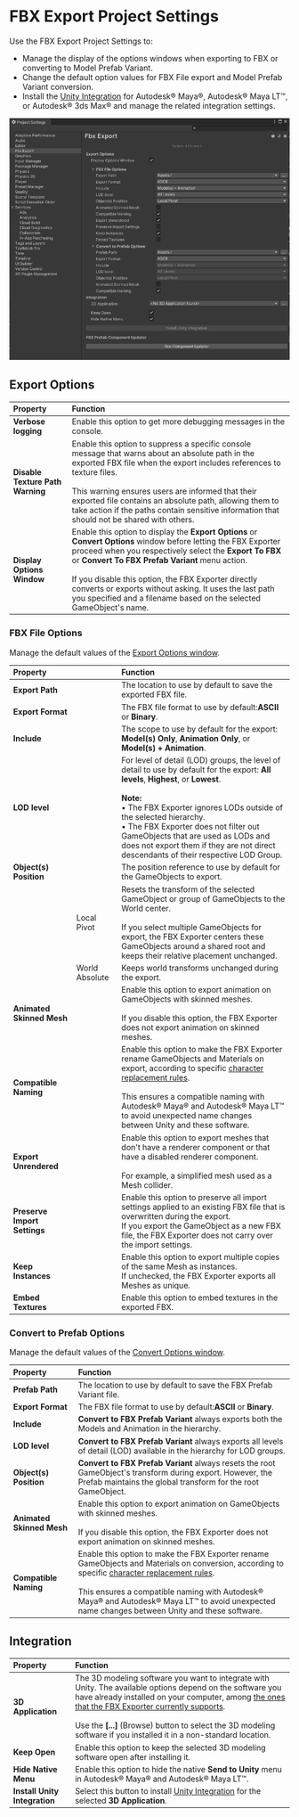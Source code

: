 # FBX Export Project Settings

Use the FBX Export Project Settings to:
* Manage the display of the options windows when exporting to FBX or converting to Model Prefab Variant.
* Change the default option values for FBX File export and Model Prefab Variant conversion.
* Install the [Unity Integration](integration.md) for Autodesk® Maya®, Autodesk® Maya LT™, or Autodesk® 3ds Max® and manage the related integration settings.

![](images/FBXExporter_FBXExportSettingsWindow.png)

<a name="FBXSettings"></a>

## Export Options

| Property                           | Function                                                                                                                                                                                                                                                                                                                                                                                                                         |
|:-----------------------------------|:---------------------------------------------------------------------------------------------------------------------------------------------------------------------------------------------------------------------------------------------------------------------------------------------------------------------------------------------------------------------------------------------------------------------------------|
| **Verbose logging**                | Enable this option to get more debugging messages in the console.                                                                                                                                                                                                                                                                                                                                                                |
| **Disable Texture Path Warning**   | Enable this option to suppress a specific console message that warns about an absolute path in the exported FBX file when the export includes references to texture files.<br/><br/>This warning ensures users are informed that their exported file contains an absolute path, allowing them to take action if the paths contain sensitive information that should not be shared with others.                                   |
| **Display Options Window**         | Enable this option to display the **Export Options** or **Convert Options** window before letting the FBX Exporter proceed when you respectively select the **Export To FBX** or **Convert To FBX Prefab Variant** menu action.<br /><br />If you disable this option, the FBX Exporter directly converts or exports without asking. It uses the last path you specified and a filename based on the selected GameObject's name. |

### FBX File Options

Manage the default values of the [Export Options window](ref-export-options.md).

| Property  |  | Function |
| :-------  | :------- | :------- |
| **Export Path**  |  | The location to use by default to save the exported FBX file. |
| **Export Format**  |  | The FBX file format to use by default:**ASCII** or **Binary**. |
| **Include**  |  | The scope to use by default for the export: **Model(s) Only**, **Animation Only**, or **Model(s) + Animation**. |
| **LOD level**  |  | For level of detail (LOD) groups, the level of detail to use by default for the export: **All levels**, **Highest**, or **Lowest**. <br/><br/>**Note:**<br/> • The FBX Exporter ignores LODs outside of the selected hierarchy.<br/> • The FBX Exporter does not filter out GameObjects that are used as LODs and does not export them if they are not direct descendants of their respective LOD Group. |
| **Object(s) Position**  |  | The position reference to use by default for the GameObjects to export.  |
|  | Local Pivot | Resets the transform of the selected GameObject or group of GameObjects to the World center.<br/><br/>If you select multiple GameObjects for export, the FBX Exporter centers these GameObjects around a shared root and keeps their relative placement unchanged. |
|  | World Absolute | Keeps world transforms unchanged during the export. |
| **Animated Skinned Mesh**  |  | Enable this option to export animation on GameObjects with skinned meshes.<br/><br/>If you disable this option, the FBX Exporter does not export animation on skinned meshes. |
| **Compatible Naming**  |  | Enable this option to make the FBX Exporter rename GameObjects and Materials on export, according to specific [character replacement rules](features-behaviors-compatible-naming.md).<br /><br />This ensures a compatible naming with Autodesk® Maya® and Autodesk® Maya LT™ to avoid unexpected name changes between Unity and these software. |
| **Export Unrendered**  |  | Enable this option to export meshes that don't have a renderer component or that have a disabled renderer component.<br/><br/>For example, a simplified mesh used as a Mesh collider. |
|**Preserve Import Settings**  |  | Enable this option to preserve all import settings applied to an existing FBX file that is overwritten during the export.<br/>If you export the GameObject as a new FBX file, the FBX Exporter does not carry over the import settings. |
| **Keep Instances** | | Enable this option to export multiple copies of the same Mesh as instances.<br/>If unchecked, the FBX Exporter exports all Meshes as unique. |
| **Embed Textures** | | Enable this option to embed textures in the exported FBX. |

### Convert to Prefab Options

Manage the default values of the [Convert Options window](ref-convert-options.md).

| Property | Function |
| :--- | :--- |
| **Prefab Path** | The location to use by default to save the FBX Prefab Variant file. |
| **Export Format** | The FBX file format to use by default:**ASCII** or **Binary**. |
| **Include** | **Convert to FBX Prefab Variant** always exports both the Models and Animation in the hierarchy. |
| **LOD level** | **Convert to FBX Prefab Variant** always exports all levels of detail (LOD) available in the hierarchy for LOD groups. |
| **Object(s) Position** | **Convert to FBX Prefab Variant** always resets the root GameObject's transform during export. However, the Prefab maintains the global transform for the root GameObject. |
| **Animated Skinned Mesh** | Enable this option to export animation on GameObjects with skinned meshes.<br/><br/>If you disable this option, the FBX Exporter does not export animation on skinned meshes. |
| **Compatible Naming** | Enable this option to make the FBX Exporter rename GameObjects and Materials on conversion, according to specific [character replacement rules](features-behaviors-compatible-naming.md).<br /><br />This ensures a compatible naming with Autodesk® Maya® and Autodesk® Maya LT™ to avoid unexpected name changes between Unity and these software. |

## Integration

| Property | Function |
| :------- | :------- |
| **3D Application** | The 3D modeling software you want to integrate with Unity. The available options depend on the software you have already installed on your computer, among [the ones that the FBX Exporter currently supports](installation.md).<br/><br/>Use the **[...]** (Browse) button to select the 3D modeling software if you installed it in a non-standard location. |
| **Keep Open** | Enable this option to keep the selected 3D modeling software open after installing it. |
| **Hide Native Menu** | Enable this option to hide the native **Send to Unity** menu in Autodesk® Maya® and Autodesk® Maya LT™. |
| **Install Unity Integration** | Select this button to install [Unity Integration](integration.md) for the selected **3D Application**. |
